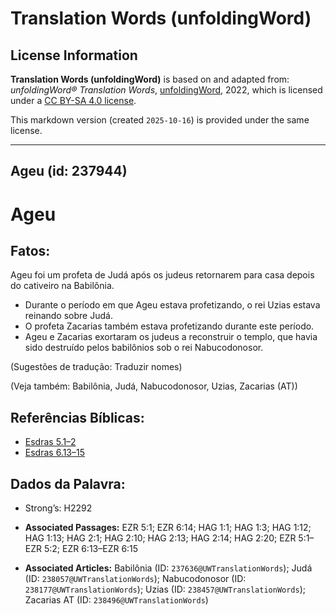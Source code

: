 # Translation Words (unfoldingWord)

## License Information

**Translation Words (unfoldingWord)** is based on and adapted from: _unfoldingWord® Translation Words_, [unfoldingWord](https://unfoldingword.org/utw), 2022, which is licensed under a [CC BY-SA 4.0 license](https://creativecommons.org/licenses/by-sa/4.0/legalcode.en).

This markdown version (created `2025-10-16`) is provided under the same license.



--------------------------------

## Ageu (id: 237944)

Ageu
====

Fatos:
------

Ageu foi um profeta de Judá após os judeus retornarem para casa depois do cativeiro na Babilônia.

* Durante o período em que Ageu estava profetizando, o rei Uzias estava reinando sobre Judá.
* O profeta Zacarias também estava profetizando durante este período.
* Ageu e Zacarias exortaram os judeus a reconstruir o templo, que havia sido destruído pelos babilônios sob o rei Nabucodonosor.

(Sugestões de tradução: Traduzir nomes)

(Veja também: Babilônia, Judá, Nabucodonosor, Uzias, Zacarias (AT))

Referências Bíblicas:
---------------------

* [Esdras 5\.1–2](https://ref.ly/Ezra5:1-Ezra5:2)
* [Esdras 6\.13–15](https://ref.ly/Ezra6:13-Ezra6:15)

Dados da Palavra:
-----------------

* Strong’s: H2292

* **Associated Passages:** EZR 5:1; EZR 6:14; HAG 1:1; HAG 1:3; HAG 1:12; HAG 1:13; HAG 2:1; HAG 2:10; HAG 2:13; HAG 2:14; HAG 2:20; EZR 5:1–EZR 5:2; EZR 6:13–EZR 6:15
* **Associated Articles:** Babilônia (ID: `237636@UWTranslationWords`); Judá (ID: `238057@UWTranslationWords`); Nabucodonosor (ID: `238177@UWTranslationWords`); Uzias (ID: `238457@UWTranslationWords`); Zacarias AT (ID: `238496@UWTranslationWords`)

